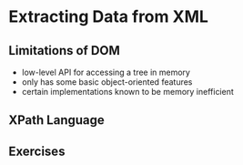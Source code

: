# Extracting Data from XML



## Limitations of DOM

* low-level API for accessing a tree in memory
* only has some basic object-oriented features
* certain implementations known to be memory inefficient



## XPath Language





## Exercises

